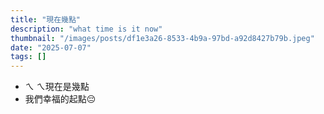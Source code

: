```yaml
---
title: "現在幾點"
description: "what time is it now"
thumbnail: "/images/posts/df1e3a26-8533-4b9a-97bd-a92d8427b79b.jpeg"
date: "2025-07-07"
tags: []
---
```

- ㄟ ㄟ現在是幾點
- 我們幸福的起點😔
